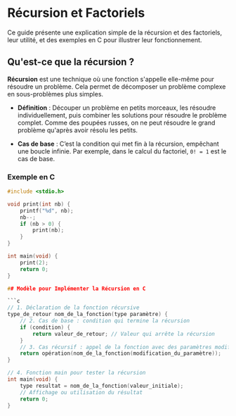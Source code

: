 # Récursion et Factoriels

Ce guide présente une explication simple de la récursion et des factoriels, leur utilité, et des exemples en C pour illustrer leur fonctionnement.

## Qu'est-ce que la récursion ?

**Récursion** est une technique où une fonction s'appelle elle-même pour résoudre un problème. Cela permet de décomposer un problème complexe en sous-problèmes plus simples.

- **Définition** : Découper un problème en petits morceaux, les résoudre individuellement, puis combiner les solutions pour résoudre le problème complet. Comme des poupées russes, on ne peut résoudre le grand problème qu'après avoir résolu les petits.

- **Cas de base** : C’est la condition qui met fin à la récursion, empêchant une boucle infinie. Par exemple, dans le calcul du factoriel, `0! = 1` est le cas de base.

### Exemple en C

```c
#include <stdio.h>

void print(int nb) {
    printf("%d", nb);
    nb--;
    if (nb > 0) {
        print(nb);
    }
}

int main(void) {
    print(2);
    return 0;
}

## Modèle pour Implémenter la Récursion en C

```c
// 1. Déclaration de la fonction récursive
type_de_retour nom_de_la_fonction(type paramètre) {
    // 2. Cas de base : condition qui termine la récursion
    if (condition) {
        return valeur_de_retour; // Valeur qui arrête la récursion
    }
    // 3. Cas récursif : appel de la fonction avec des paramètres modifiés
    return opération(nom_de_la_fonction(modification_du_paramètre));
}

// 4. Fonction main pour tester la récursion
int main(void) {
    type resultat = nom_de_la_fonction(valeur_initiale);
    // Affichage ou utilisation du résultat
    return 0;
}
